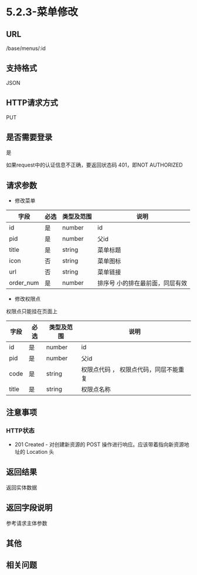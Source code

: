 # 5.2.3-菜单修改

## URL

/base/menus/:id

## 支持格式

JSON

## HTTP请求方式

PUT

## 是否需要登录

是

如果request中的认证信息不正确，要返回状态码 401，即NOT AUTHORIZED

## 请求参数

- 修改菜单

字段 | 必选 | 类型及范围 | 说明
----|------|----------|-------------
id                |   是   | number    | id
pid               |   是   | number    | 父id
title             |   是   | string    | 菜单标题
icon              |   否   | string    | 菜单图标
url               |   否   | string    | 菜单链接
order_num         |   是   | number    | 排序号 小的排在最前面，同层有效

- 修改权限点

权限点只能挂在页面上

字段 | 必选 | 类型及范围 | 说明
----|------|----------|-------------
id                |   是   | number    | id
pid               |   是   | number    | 父id
code              |   是   | string    | 权限点代码 ， 权限点代码，同层不能重复
title             |   是   | string    | 权限点名称

## 注意事项

### HTTP状态

- 201 Created - 对创建新资源的 POST 操作进行响应。应该带着指向新资源地址的 Location 头

## 返回结果

返回实体数据

## 返回字段说明

参考请求主体参数

## 其他

## 相关问题

